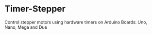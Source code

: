 # Timer-Stepper
Control stepper motors using hardware timers on Arduino Boards: Uno, Nano, Mega and Due
